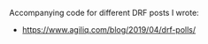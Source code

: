 Accompanying code for different DRF posts I wrote:

- https://www.agiliq.com/blog/2019/04/drf-polls/
